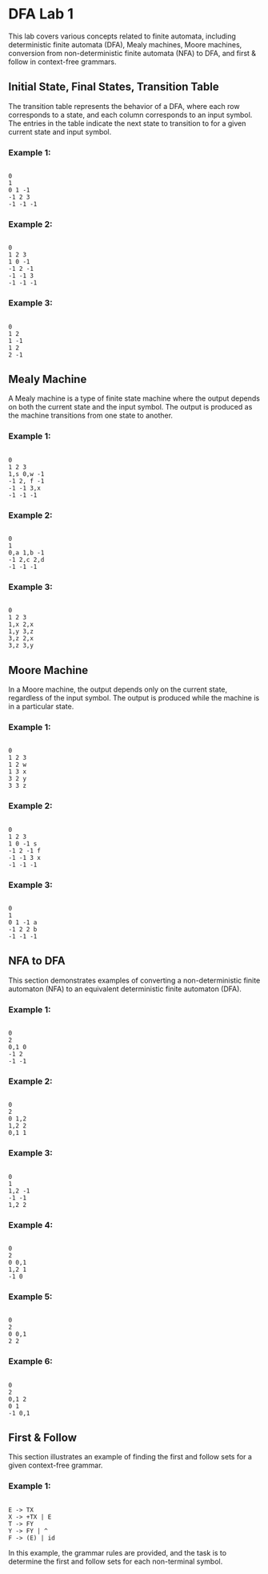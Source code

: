 # DFA Lab 1

This lab covers various concepts related to finite automata, including deterministic finite automata (DFA), Mealy machines, Moore machines, conversion from non-deterministic finite automata (NFA) to DFA, and first & follow in context-free grammars.

## Initial State, Final States, Transition Table

The transition table represents the behavior of a DFA, where each row corresponds to a state, and each column corresponds to an input symbol. The entries in the table indicate the next state to transition to for a given current state and input symbol.

### Example 1:

```

0
1
0 1 -1
-1 2 3
-1 -1 -1

```

### Example 2:

```

0
1 2 3
1 0 -1
-1 2 -1
-1 -1 3
-1 -1 -1

```

### Example 3:

```

0
1 2
1 -1
1 2
2 -1

```

## Mealy Machine

A Mealy machine is a type of finite state machine where the output depends on both the current state and the input symbol. The output is produced as the machine transitions from one state to another.

### Example 1:

```

0
1 2 3
1,s 0,w -1
-1 2, f -1
-1 -1 3,x
-1 -1 -1

```

### Example 2:

```

0
1
0,a 1,b -1
-1 2,c 2,d
-1 -1 -1

```

### Example 3:

```

0
1 2 3
1,x 2,x
1,y 3,z
3,z 2,x
3,z 3,y

```

## Moore Machine

In a Moore machine, the output depends only on the current state, regardless of the input symbol. The output is produced while the machine is in a particular state.

### Example 1:

```

0
1 2 3
1 2 w
1 3 x
3 2 y
3 3 z

```

### Example 2:

```

0
1 2 3
1 0 -1 s
-1 2 -1 f
-1 -1 3 x
-1 -1 -1

```

### Example 3:

```

0
1
0 1 -1 a
-1 2 2 b
-1 -1 -1

```

## NFA to DFA

This section demonstrates examples of converting a non-deterministic finite automaton (NFA) to an equivalent deterministic finite automaton (DFA).

### Example 1:

```

0
2
0,1 0
-1 2
-1 -1

```

### Example 2:

```

0
2
0 1,2
1,2 2
0,1 1

```

### Example 3:

```

0
1
1,2 -1
-1 -1
1,2 2

```

### Example 4:

```

0
2
0 0,1
1,2 1
-1 0

```

### Example 5:

```

0
2
0 0,1
2 2

```

### Example 6:

```

0
2
0,1 2
0 1
-1 0,1

```

## First & Follow

This section illustrates an example of finding the first and follow sets for a given context-free grammar.

### Example 1:

```

E -> TX
X -> +TX | E
T -> FY
Y -> FY | ^
F -> (E) | id

```

In this example, the grammar rules are provided, and the task is to determine the first and follow sets for each non-terminal symbol.

